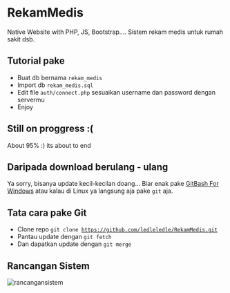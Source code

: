 # RekamMedis

Native Website with PHP, JS, Bootstrap....
Sistem rekam medis untuk rumah sakit dsb.

Tutorial pake
-

- Buat db bernama <code>rekam_medis</code>
- Import db <code>rekam_medis.sql</code>
- Edit file <code>auth/connect.php</code> sesuaikan username dan password dengan servermu
- Enjoy

Still on proggress :(
-
About 95% :) its about to end

Daripada download berulang - ulang
-

Ya sorry, bisanya update kecil-kecilan doang... Biar enak pake <a href="https://github.com/git-for-windows/git/releases/download/v2.26.1.windows.1/Git-2.26.1-64-bit.exe">GitBash For Windows</a> atau kalau di Linux ya langsung aja pake <code>git</code> aja.


Tata cara pake Git
-

- Clone repo <code>git clone https://github.com/ledleledle/RekamMedis.git</code>
- Pantau update dengan <code>git fetch</code>
- Dan dapatkan update dengan <code>git merge</code>

Rancangan Sistem
-

![rancangansistem](https://raw.githubusercontent.com/ledleledle/RekamMedis/master/blueprint/rancangan.png)
